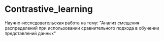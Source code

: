 # Contrastive_learning
Научно-исследовательская работа на тему: "Анализ смещения распределений при использовании сравнительного подхода в обучении представлений данных"
